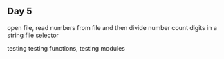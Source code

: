 
## Day 5


open file, read numbers from file and then divide number
count digits in a string
file selector

testing
testing functions, testing modules







